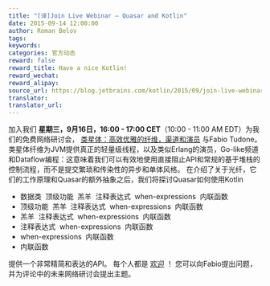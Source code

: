 ```yaml
---
title: "[译]Join Live Webinar — Quasar and Kotlin"
date: 2015-09-14 12:00:00
author: Roman Belov
tags:
keywords:
categories: 官方动态
reward: false
reward_title: Have a nice Kotlin!
reward_wechat:
reward_alipay:
source_url: https://blog.jetbrains.com/kotlin/2015/09/join-live-webinar-quasar-and-kotlin/
translator:
translator_url:
---
```


加入我们
**星期三，9月16日，16:00  -  17:00 CET**（10:00  -  11:00 AM EDT）为我们的免费网络研讨会， [类星体：高效优雅的纤维，渠道和演员](http://info.jetbrains.com/Kotlin-Webinar-September2015-registration.html) 与Fabio Tudone。
类星体纤维为JVM提供真正的轻量级线程，以及类似Erlang的演员，Go-like频道和Dataflow编程：这意味着我们可以有效地使用直接阻止API和常规的基于堆栈的控制流程，而不是提交繁琐和传染性的异步和单体风格。
在介绍了关于光纤，它们的工作原理和Quasar的额外抽象之后，我们将探讨Quasar如何使用Kotlin

* 数据类
 顶级功能
 羔羊
 注释表达式
 when-expressions
 内联函数
* 顶级功能
 羔羊
 注释表达式
 when-expressions
 内联函数
* 羔羊
 注释表达式
 when-expressions
 内联函数
* 注释表达式
 when-expressions
 内联函数
* when-expressions
 内联函数
* 内联函数

提供一个非常精简和表达的API。
每个人都是 [欢迎](http://info.jetbrains.com/Kotlin-Webinar-September2015-registration.html) ！
您可以向Fabio提出问题，并为评论中的未来网络研讨会提出主题。

